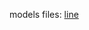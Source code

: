 models files: [line](https://drive.google.com/drive/folders/1vVsxO9BKNvDTM-zKJNAVxrTDEOQziOkM?usp=sharing)
